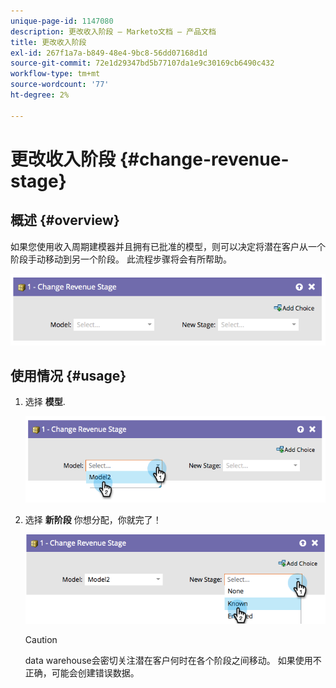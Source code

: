 ```yaml
---
unique-page-id: 1147080
description: 更改收入阶段 — Marketo文档 — 产品文档
title: 更改收入阶段
exl-id: 267f1a7a-b849-48e4-9bc8-56dd07168d1d
source-git-commit: 72e1d29347bd5b77107da1e9c30169cb6490c432
workflow-type: tm+mt
source-wordcount: '77'
ht-degree: 2%

---
```


# 更改收入阶段 {#change-revenue-stage}

## 概述 {#overview}

如果您使用收入周期建模器并且拥有已批准的模型，则可以决定将潜在客户从一个阶段手动移动到另一个阶段。 此流程步骤将会有所帮助。

![](assets/image2014-9-22-17-3a4-3a59.png)

## 使用情况 {#usage}

1. 选择 **模型**.

   ![](assets/image2014-9-22-17-3a5-3a4.png)

1. 选择 **新阶段** 你想分配，你就完了！

   ![](assets/image2014-9-22-17-5-8.png)

   >[!CAUTION]
   >
   >data warehouse会密切关注潜在客户何时在各个阶段之间移动。 如果使用不正确，可能会创建错误数据。
